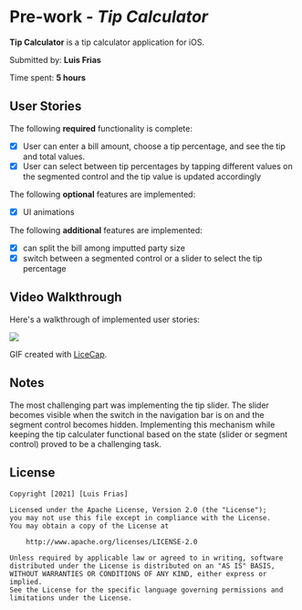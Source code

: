 # Pre-work - *Tip Calculator*

**Tip Calculator** is a tip calculator application for iOS.

Submitted by: **Luis Frias**

Time spent: **5 hours**

## User Stories

The following **required** functionality is complete:

* [x] User can enter a bill amount, choose a tip percentage, and see the tip and total values.
* [x] User can select between tip percentages by tapping different values on the segmented control and the tip value is updated accordingly

The following **optional** features are implemented:

* [x] UI animations

The following **additional** features are implemented:

* [x] can split the bill among imputted party size
* [x] switch between a segmented control or a slider to select the tip percentage 

## Video Walkthrough

Here's a walkthrough of implemented user stories:

![](https://i.imgur.com/DOX5KB4.gif)

GIF created with [LiceCap](http://www.cockos.com/licecap/).

## Notes
The most challenging part was implementing the tip slider. The slider becomes visible when the switch in the navigation bar is on and the segment control becomes hidden. Implementing this mechanism while keeping the tip calculater functional based on the state (slider or segment control) proved to be a challenging task.

## License

    Copyright [2021] [Luis Frias]

    Licensed under the Apache License, Version 2.0 (the "License");
    you may not use this file except in compliance with the License.
    You may obtain a copy of the License at

        http://www.apache.org/licenses/LICENSE-2.0

    Unless required by applicable law or agreed to in writing, software
    distributed under the License is distributed on an "AS IS" BASIS,
    WITHOUT WARRANTIES OR CONDITIONS OF ANY KIND, either express or implied.
    See the License for the specific language governing permissions and
    limitations under the License.
